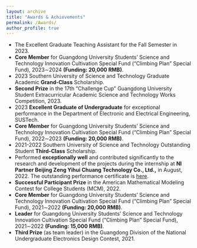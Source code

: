 ```yaml
---
layout: archive
title: "Awards & Achievements"
permalink: /Awards/
author_profile: true
---
```



- The Excellent Graduate Teaching Assistant for the Fall Semester in 2023.
- **Core Member** for Guangdong University Students’ Science and Technology Innovation Cultivation Special Fund (“Climbing Plan” Special Fund), 2023∼2024 **(Funding: 20,000 RMB)**.
- 2023 Southern University of Science and Technology Graduate Academic **Grand-Class** Scholarship.
- **Second Prize** in the 17th “Challenge Cup” Guangdong University Student Extracurricular Academic Science and Technology Works Competition, 2023.
- 2023 **Excellent Graduate of Undergraduate** for exceptional performance in the Department of Electronic and Electrical Engineering, SUSTech.
- **Core Member** for Guangdong University Students’ Science and Technology Innovation Cultivation Special Fund (“Climbing Plan” Special Fund), 2022∼2023 **(Funding: 20,000 RMB)**.
- 2021-2022 Southern University of Science and Technology Outstanding Student **Third-Class** Scholarship.
- Performed **exceptionally well** and contributed significantly to the research and development of the projects during the internship at **NI Partner Beijing Zeng Yihui Chuang Technology Co., Ltd.,** in August, 2022. The outstanding performance certificate is [here](../files/OutStanding-Ji.pdf).
- **Successful Participant Prize** in the American Mathematical Modeling Contest for College Students (MCM), 2022.
- **Core Member** for Guangdong University Students’ Science and Technology Innovation Cultivation Special Fund (“Climbing Plan” Special Fund), 2021∼2022 **(Funding: 20,000 RMB)**.
- **Leader** for Guangdong University Students’ Science and Technology Innovation Cultivation Special Fund (“Climbing Plan” Special Fund), 2021∼2022 **(Funding: 15,000 RMB)**.
- **Third Prize** (as team leader) in the Guangdong Division of the National Undergraduate Electronics Design Contest, 2021.

